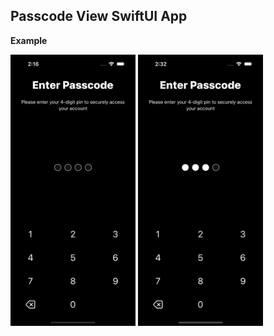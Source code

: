 ## Passcode View SwiftUI App

**Example**
<div>
  <img src="https://github.com/yanmoroz/sui-passcode-view/blob/main/github-images/1.png?raw=true" width="200">
  <img src="https://github.com/yanmoroz/sui-passcode-view/blob/main/github-images/2.png?raw=true" width="200">
</div>
